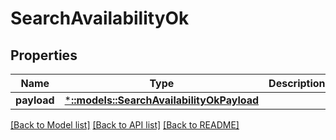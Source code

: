 # SearchAvailabilityOk

## Properties
Name | Type | Description | Notes
------------ | ------------- | ------------- | -------------
**payload** | [***::models::SearchAvailabilityOkPayload**](SearchAvailabilityOk_payload.md) |  | 

[[Back to Model list]](../README.md#documentation-for-models) [[Back to API list]](../README.md#documentation-for-api-endpoints) [[Back to README]](../README.md)


